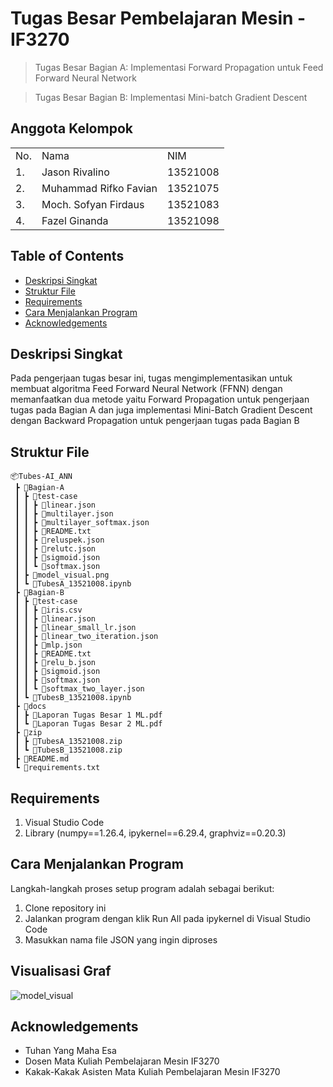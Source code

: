 # Tugas Besar Pembelajaran Mesin - IF3270
> Tugas Besar Bagian A: Implementasi Forward Propagation untuk Feed Forward Neural Network

> Tugas Besar Bagian B: Implementasi Mini-batch Gradient Descent

## Anggota Kelompok
<table>
    <tr>
        <td>No.</td>
        <td>Nama</td>
        <td>NIM</td>
    </tr>
    <tr>
        <td>1.</td>
        <td>Jason Rivalino</td>
        <td>13521008</td>
    </tr>
    <tr>
        <td>2.</td>
        <td>Muhammad Rifko Favian</td>
        <td>13521075</td>
    </tr>
    <tr>
        <td>3.</td>
        <td>Moch. Sofyan Firdaus</td>
        <td>13521083</td>
    </tr>
      <tr>
        <td>4.</td>
        <td>Fazel Ginanda</td>
        <td>13521098</td>
    </tr>
</table>


## Table of Contents
* [Deskripsi Singkat](#deskripsi-singkat)
* [Struktur File](#struktur-file)
* [Requirements](#requirements)
* [Cara Menjalankan Program](#cara-menjalankan-program)
* [Acknowledgements](#acknowledgements)

## Deskripsi Singkat
Pada pengerjaan tugas besar ini, tugas mengimplementasikan untuk membuat algoritma Feed Forward Neural Network (FFNN) dengan memanfaatkan dua metode yaitu Forward Propagation untuk pengerjaan tugas pada Bagian A dan juga implementasi Mini-Batch Gradient Descent dengan Backward Propagation untuk pengerjaan tugas pada Bagian B

## Struktur File
```
📦Tubes-AI_ANN
 ┣ 📂Bagian-A
 ┃ ┣ 📂test-case
 ┃ ┃ ┣ 📜linear.json
 ┃ ┃ ┣ 📜multilayer.json
 ┃ ┃ ┣ 📜multilayer_softmax.json
 ┃ ┃ ┣ 📜README.txt
 ┃ ┃ ┣ 📜reluspek.json
 ┃ ┃ ┣ 📜relutc.json
 ┃ ┃ ┣ 📜sigmoid.json
 ┃ ┃ ┗ 📜softmax.json
 ┃ ┣ 📜model_visual.png
 ┃ ┗ 📜TubesA_13521008.ipynb
 ┣ 📂Bagian-B
 ┃ ┣ 📂test-case
 ┃ ┃ ┣ 📜iris.csv
 ┃ ┃ ┣ 📜linear.json
 ┃ ┃ ┣ 📜linear_small_lr.json
 ┃ ┃ ┣ 📜linear_two_iteration.json
 ┃ ┃ ┣ 📜mlp.json
 ┃ ┃ ┣ 📜README.txt
 ┃ ┃ ┣ 📜relu_b.json
 ┃ ┃ ┣ 📜sigmoid.json
 ┃ ┃ ┣ 📜softmax.json
 ┃ ┃ ┗ 📜softmax_two_layer.json
 ┃ ┗ 📜TubesB_13521008.ipynb
 ┣ 📂docs
 ┃ ┣ 📜Laporan Tugas Besar 1 ML.pdf
 ┃ ┗ 📜Laporan Tugas Besar 2 ML.pdf
 ┣ 📂zip
 ┃ ┣ 📜TubesA_13521008.zip
 ┃ ┗ 📜TubesB_13521008.zip
 ┣ 📜README.md
 ┗ 📜requirements.txt
```
 
## Requirements
1. Visual Studio Code
2. Library (numpy==1.26.4, ipykernel==6.29.4, graphviz==0.20.3)

## Cara Menjalankan Program
Langkah-langkah proses setup program adalah sebagai berikut:
1. Clone repository ini
2. Jalankan program dengan klik Run All pada ipykernel di Visual Studio Code
3. Masukkan nama file JSON yang ingin diproses

## Visualisasi Graf
![model_visual](https://github.com/Mifkiyan/Tubes-AI_ANN/assets/91790457/d4f7d0ad-72c7-4e34-a33d-c28701189998)

## Acknowledgements
- Tuhan Yang Maha Esa
- Dosen Mata Kuliah Pembelajaran Mesin IF3270
- Kakak-Kakak Asisten Mata Kuliah Pembelajaran Mesin IF3270
